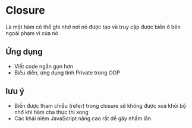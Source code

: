 # Closure

Là một hàm có thể ghi nhớ nơi nó được tạo và truy cập được biến ở bên ngoài phạm vi của nó

## Ứng dụng

- Viết code ngắn gọn hơn
- Biểu diễn, ứng dụng tính Private trong OOP

## lưu ý

- Biến được tham chiểu (refer) trong closure sẽ không được xoá khỏi bộ nhớ khi hàm cha thực thi xong
- Các khái niệm JavaScript nâng cao rất dễ gây nhầm lẫn
